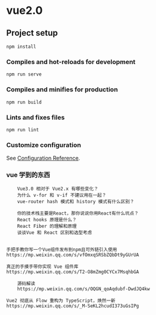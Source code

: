 # vue2.0

## Project setup
```
npm install
```

### Compiles and hot-reloads for development
```
npm run serve
```

### Compiles and minifies for production
```
npm run build
```

### Lints and fixes files
```
npm run lint
```

### Customize configuration
See [Configuration Reference](https://cli.vuejs.org/config/).


### vue 学到的东西
<!-- https://mp.weixin.qq.com/s/iNjw7Qf3VHftmzkrS605-Q -->


```
    Vue3.0 相对于 Vue2.x 有哪些变化？
    为什么 v-for 和 v-if 不建议⽤在⼀起？
    vue-router hash 模式和 history 模式有什么区别？

    你的技术栈主要是React，那你说说你⽤React有什么坑点？
    React hooks 原理是什么？
    React Fiber 的理解和原理
    谈谈Vue 和 React 区别和选型考虑
```

```

手把手教你写一个Vue组件发布到npm且可外链引入使用
https://mp.weixin.qq.com/s/vfOmxqSRSbZQbDt9yGUrUA

真正的手摸手带你实现 Vue 组件库
https://mp.weixin.qq.com/s/T2-O8mZmg0CYCx7MsqhbGA
```
```
    源码解读
    https://mp.weixin.qq.com/s/OQGN_qoAqdubf-DwdJQ4kw
```

```
Vue2 彻底从 Flow 重构为 TypeScript，焕然一新
https://mp.weixin.qq.com/s/_M-SeKL2hcudI373uGsIPg
```
